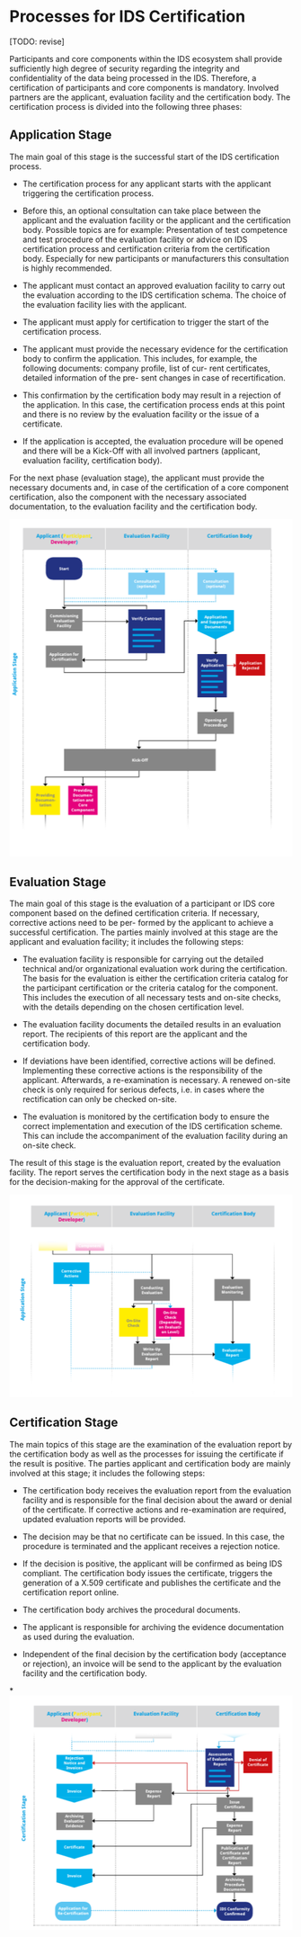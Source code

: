 # Processes for IDS Certification
[TODO: revise]

Participants and core components within the IDS ecosystem shall
provide sufficiently high degree of security regarding the integrity
and confidentiality of the data being processed in the IDS. Therefore,
a certification of participants and core components is mandatory.
Involved partners are the applicant, evaluation facility and the
certification body. The certification process is divided into the
following three phases:

## Application Stage

The main goal of this stage is the successful start of the IDS
certification process.

-   The certification process for any applicant starts with the
   applicant triggering the certification process.

-   Before this, an optional consultation can take place between the
   applicant and the evaluation facility or the applicant and the
   certification body. Possible topics are for example: Presentation
   of test competence and test procedure of the evaluation facility or
   advice on IDS certification process and certification criteria
   from the certification body. Especially for new participants or
   manufacturers this consultation is highly recommended.

-   The applicant must contact an approved evaluation facility to
   carry out the evaluation according to the IDS certification schema.
   The choice of the evaluation facility lies with the applicant.

-   The applicant must apply for certification to trigger the start of
   the certification process.

-   The applicant must provide the necessary evidence for the
   certification body to confirm the application. This includes, for
   example, the following documents: company profile, list of cur-
   rent certificates, detailed information of the pre- sent changes in
   case of recertification.

-   This confirmation by the certification body may result in a
   rejection of the application. In this case, the certification
   process ends at this point and there is no review by the evaluation
   facility or the issue of a certificate.

-   If the application is accepted, the evaluation procedure will be
   opened and there will be a Kick-Off with all involved partners
   (applicant, evaluation facility, certification body).

For the next phase (evaluation stage), the applicant must provide the
necessary documents and, in case of the certification of a core
component certification, also the component with the necessary
associated documentation, to the evaluation facility and the
certification body.

![Application Stage](./media/fig4.png)

## Evaluation Stage

The main goal of this stage is the evaluation of a participant or IDS
core component based on the defined certification criteria. If
necessary, corrective actions need to be per- formed by the applicant
to achieve a successful certification. The parties mainly involved
at this stage are the applicant and evaluation facility; it includes
the following steps:

-   The evaluation facility is responsible for carrying out the detailed
   technical and/or organizational evaluation work during the
   certification. The basis for the evaluation is either the
   certification criteria catalog for the participant certification or
   the criteria catalog for the component. This includes the execution
   of all necessary tests and on-site checks, with the details
   depending on the chosen certification level.

-   The evaluation facility documents the detailed results in an
   evaluation report. The recipients of this report are the applicant
   and the certification body.

-   If deviations have been identified, corrective actions will be
   defined. Implementing these corrective actions is the responsibility
   of the applicant. Afterwards, a re-examination is necessary. A
   renewed on-site check is only required for serious defects, i.e.
   in cases where the rectification can only be checked on-site.

-   The evaluation is monitored by the certification body to ensure the
   correct implementation and execution of the IDS certification
   scheme. This can include the accompaniment of the evaluation
   facility during an on-site check.

The result of this stage is the evaluation report, created by the
evaluation facility. The report serves the certification body in the
next stage as a basis for the decision-making for the approval of the
certificate.

![Evaluation Stage](./media/fig5.png)

## Certification Stage

The main topics of this stage are the examination of the evaluation
report by the certification body as well as the processes for issuing
the certificate if the result is positive. The parties applicant and
certification body are mainly involved at this stage; it includes the
following steps:

-   The certification body receives the evaluation report from the
   evaluation facility and is responsible for the final decision about
   the award or denial of the certificate. If corrective actions and
   re-examination are required, updated evaluation reports will be
   provided.

-   The decision may be that no certificate can be issued. In this case,
   the procedure is terminated and the applicant receives a rejection
   notice.

-   If the decision is positive, the applicant will be confirmed as
   being IDS compliant. The certification body issues the certificate,
   triggers the generation of a X.509 certificate and publishes the
   certificate and the certification report online.

-   The certification body archives the procedural documents.

-   The applicant is responsible for archiving the evidence
   documentation as used during the evaluation.

-   Independent of the final decision by the certification body
   (acceptance or rejection), an invoice will be send to the applicant
   by the evaluation facility and the certification body.

*![Certification Stage](./media/fig6.png)

